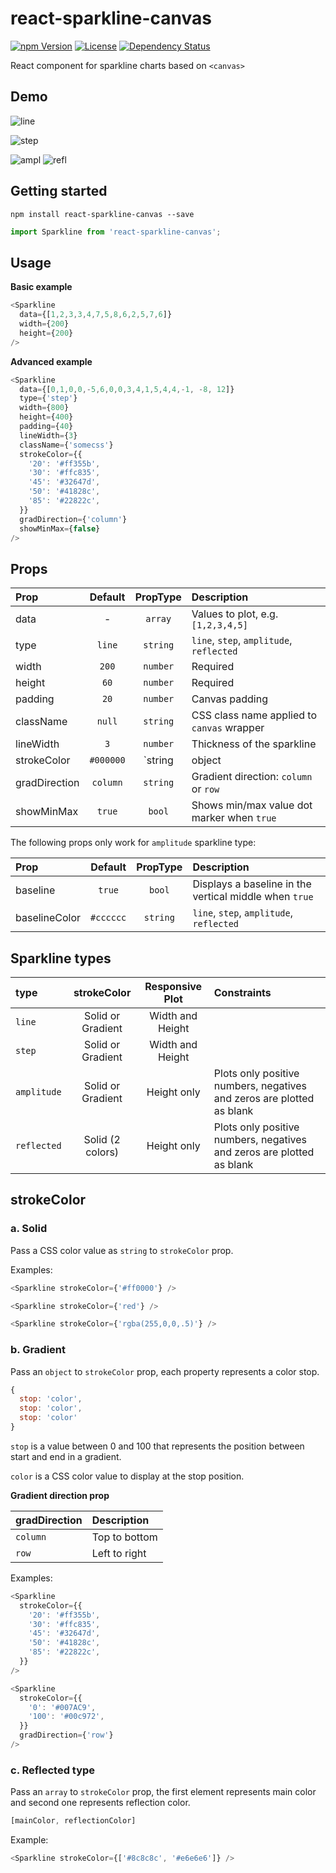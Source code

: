 react-sparkline-canvas
======================

[![npm Version](https://img.shields.io/npm/v/react-sparkline-canvas.svg)](https://www.npmjs.com/package/react-sparkline-canvas) [![License](https://img.shields.io/npm/l/react-sparkline-canvas.svg)](https://www.npmjs.com/package/react-sparkline-canvas)
[![Dependency Status](https://david-dm.org/eduardinni/react-sparkline-canvas.svg)](https://david-dm.org/eduardinni/react-sparkline-canvas)


React component for sparkline charts based on `<canvas>`

## Demo

![line](http://i.imgur.com/tUHDyyI.png)

![step](http://i.imgur.com/8fEJ4dl.png)

![ampl](http://i.imgur.com/JYUHlFy.png)
![refl](http://i.imgur.com/wasC0Nu.png)


## Getting started

```
npm install react-sparkline-canvas --save
```
```js
import Sparkline from 'react-sparkline-canvas';
```


## Usage

**Basic example**
```js
<Sparkline
  data={[1,2,3,3,4,7,5,8,6,2,5,7,6]}
  width={200}
  height={200}
/>
```

**Advanced example**
```js
<Sparkline
  data={[0,1,0,0,-5,6,0,0,3,4,1,5,4,4,-1, -8, 12]}
  type={'step'}
  width={800}
  height={400}
  padding={40}
  lineWidth={3}
  className={'somecss'}   
  strokeColor={{
    '20': '#ff355b',
    '30': '#ffc835',
    '45': '#32647d',
    '50': '#41828c',
    '85': '#22822c',
  }}
  gradDirection={'column'}
  showMinMax={false}
/>
```


## Props

| Prop | Default | PropType | Description |
| :--- | :-----: | :------: | :---------- |
| data | - | `array` | Values to plot, e.g. `[1,2,3,4,5]` |
| type | `line` | `string` | `line`, `step`, `amplitude`, `reflected` |
| width | `200` | `number` | Required |
| height | `60` | `number` | Required |
| padding | `20` | `number` | Canvas padding |
| className | `null` | `string` | CSS class name applied to `canvas` wrapper |
| lineWidth | `3` | `number` | Thickness of the sparkline |
| strokeColor | `#000000` | `string | object | array` | See [strokeColor](#strokecolor) |
| gradDirection | `column` | `string` | Gradient direction: `column` or `row` |
| showMinMax | `true` | `bool` | Shows min/max value dot marker when `true` |

The following props only work for `amplitude` sparkline type:

| Prop | Default | PropType | Description |
| :--- | :-----: | :------: | :---------- |
| baseline | `true` | `bool` | Displays a baseline in the vertical middle when `true` |
| baselineColor | `#cccccc` | `string` | `line`, `step`, `amplitude`, `reflected` |


## Sparkline types

| type | strokeColor | Responsive Plot | Constraints |
| :--- | :---------: | :-------------: | :---------- |
| `line` | Solid or Gradient | Width and Height |
| `step` | Solid or Gradient | Width and Height |
| `amplitude` | Solid or Gradient | Height only | Plots only positive numbers, negatives and zeros are plotted as blank |
| `reflected` | Solid (2 colors) | Height only | Plots only positive numbers, negatives and zeros are plotted as blank |


## strokeColor

### a. Solid

Pass a CSS color value as `string` to `strokeColor` prop.

Examples:

```js
<Sparkline strokeColor={'#ff0000'} />

<Sparkline strokeColor={'red'} />

<Sparkline strokeColor={'rgba(255,0,0,.5)'} />
```

### b. Gradient

Pass an `object` to `strokeColor` prop, each property represents a color stop.

```js
{
  stop: 'color',
  stop: 'color',
  stop: 'color'
}
```
`stop` is a value between 0 and 100 that represents the position between start and end in a gradient.

`color` is a CSS color value to display at the stop position.

**Gradient direction prop**

| gradDirection | Description |
| :------------ | :---------- |
| `column` | Top to bottom |
| `row` | Left to right |

Examples:

```js
<Sparkline
  strokeColor={{
    '20': '#ff355b',
    '30': '#ffc835',
    '45': '#32647d',
    '50': '#41828c',
    '85': '#22822c',
  }}
/>

<Sparkline
  strokeColor={{
    '0': '#007AC9',
    '100': '#00c972',
  }}
  gradDirection={'row'}
/>
```

### c. Reflected type

Pass an `array` to `strokeColor` prop, the first element represents main color and second one represents reflection color.

```js
[mainColor, reflectionColor]
```

Example:

```js
<Sparkline strokeColor={['#8c8c8c', '#e6e6e6']} />
```
